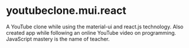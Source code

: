 # youtubeclone.mui.react
A YouTube clone while using the material-ui and react.js technology. Also created app while following an online YouTube video on programming. JavaScript mastery is the name of teacher. 
